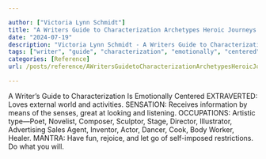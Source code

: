 ```yaml
---

author: ["Victoria Lynn Schmidt"]
title: "A Writers Guide to Characterization Archetypes Heroic Journeys and Other Elements of Dynamic Character Development - part0008_split_009.html"
date: "2024-07-19"
description: "Victoria Lynn Schmidt - A Writers Guide to Characterization Archetypes Heroic Journeys and Other Elements of Dynamic Character Development"
tags: ["writer", "guide", "characterization", "emotionally", "centered", "extraverted", "love", "external", "world", "activity", "sensation", "receives", "information", "mean", "sens", "great", "looking", "listening", "occupation", "artistic", "novelist", "composer", "sculptor", "stage", "director"]
categories: [Reference]
url: /posts/reference/AWritersGuidetoCharacterizationArchetypesHeroicJourneysandOtherElementsofDynamicCharacterDevelopment-part0008split009html

---
```



A Writer’s Guide to Characterization
Is Emotionally Centered
EXTRAVERTED: Loves external world and activities.
SENSATION: Receives information by means of the senses, great at looking and listening.
OCCUPATIONS: Artistic type—Poet, Novelist, Composer, Sculptor, Stage, Director, Illustrator, Advertising Sales Agent, Inventor, Actor, Dancer, Cook, Body Worker, Healer.
MANTRA: Have fun, rejoice, and let go of self-imposed restrictions. Do what you will.
